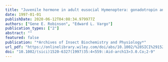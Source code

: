 ```yaml
---
title: "Juvenile hormone in adult eusocial Hymenoptera: gonadotropin and behavioral pacemaker"
date: 1997-01-01
publishDate: 2020-06-12T04:08:34.979977Z
authors: ["Gene E. Robinson", "Edward L. Vargo"]
publication_types: ["2"]
abstract: ""
featured: false
publication: "*Archives of Insect Biochemistry and Physiology*"
url_pdf: "https://onlinelibrary.wiley.com/doi/abs/10.1002/%28SICI%291520-6327%281997%2935%3A4%3C559%3A%3AAID-ARCH13%3E3.0.CO%3B2-9"
doi: "10.1002/(sici)1520-6327(1997)35:4<559::Aid-arch13>3.0.Co;2-9"
---
```


